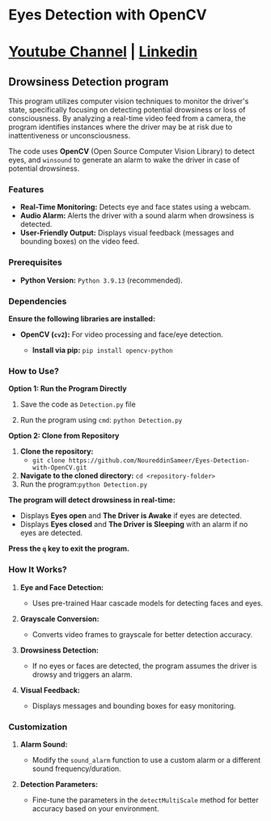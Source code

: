 # Eyes Detection with OpenCV
# [Youtube Channel](https://www.youtube.com/channel/UCrT5u-1_J1ogG4l0TKhj21g) | [Linkedin](https://www.linkedin.com/in/noureddin-sameer-45760a236/)

## Drowsiness Detection program

This program utilizes computer vision techniques to monitor the driver's state, specifically focusing on detecting potential drowsiness or loss of consciousness. By analyzing a real-time video feed from a camera, the program identifies instances where the driver may be at risk due to inattentiveness or unconsciousness.

The code uses **OpenCV** (Open Source Computer Vision Library) to detect eyes, and `winsound` to generate an alarm to wake the driver in case of potential drowsiness.


### Features
* **Real-Time Monitoring:** Detects eye and face states using a webcam.
* **Audio Alarm:** Alerts the driver with a sound alarm when drowsiness is detected.
* **User-Friendly Output:** Displays visual feedback (messages and bounding boxes) on the video feed.


### Prerequisites
* **Python Version:** `Python 3.9.13` (recommended).



### Dependencies
**Ensure the following libraries are installed:**
- **OpenCV (`cv2`):** For video processing and face/eye detection.

  - **Install via pip:** ```pip install opencv-python```



### How to Use?
**Option 1: Run the Program Directly**
1. Save the code as `Detection.py` file

2. Run the program using `cmd`: `python Detection.py`

**Option 2: Clone from Repository**
1. **Clone the repository:**
   - `git clone https://github.com/NoureddinSameer/Eyes-Detection-with-OpenCV.git`
2. **Navigate to the cloned directory:** `cd <repository-folder>` 
3. Run the program:`python Detection.py`

**The program will detect drowsiness in real-time:**
   - Displays **Eyes open** and **The Driver is Awake** if eyes are detected.
   - Displays **Eyes closed** and **The Driver is Sleeping** with an alarm if no eyes are detected.

**Press the `q` key to exit the program.**


### How It Works?
1. **Eye and Face Detection:**
   - Uses pre-trained Haar cascade models for detecting faces and eyes.
     
2. **Grayscale Conversion:**
   - Converts video frames to grayscale for better detection accuracy.

3. **Drowsiness Detection:**
   - If no eyes or faces are detected, the program assumes the driver is drowsy and triggers an alarm.

4. **Visual Feedback:**
   - Displays messages and bounding boxes for easy monitoring.


### Customization
1. **Alarm Sound:**
   - Modify the `sound_alarm` function to use a custom alarm or a different sound frequency/duration.

2. **Detection Parameters:**
   - Fine-tune the parameters in the `detectMultiScale` method for better accuracy based on your environment.

